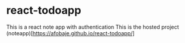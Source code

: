 # react-todoapp
This is a react note app with authentication
This is the hosted project (noteapp)[https://afobaje.github.io/react-todoapp/]
